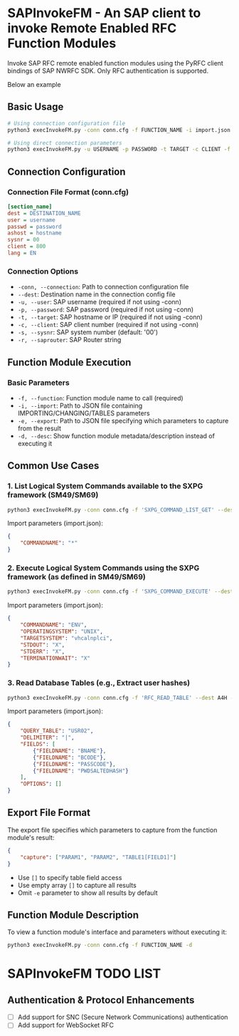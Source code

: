 # SAPInvokeFM - An SAP client to invoke Remote Enabled RFC Function Modules

Invoke SAP RFC remote enabled function modules using the PyRFC client bindings of SAP NWRFC SDK. 
Only RFC authentication is supported. 

Below an example 
## Basic Usage

```bash
# Using connection configuration file
python3 execInvokeFM.py -conn conn.cfg -f FUNCTION_NAME -i import.json -e export.json

# Using direct connection parameters
python3 execInvokeFM.py -u USERNAME -p PASSWORD -t TARGET -c CLIENT -f FUNCTION_NAME -i import.json -e export.json
```

## Connection Configuration

### Connection File Format (conn.cfg)
```ini
[section_name]
dest = DESTINATION_NAME
user = username
passwd = password
ashost = hostname
sysnr = 00
client = 800
lang = EN
```

### Connection Options
- `-conn, --connection`: Path to connection configuration file
- `--dest`: Destination name in the connection config file
- `-u, --user`: SAP username (required if not using -conn)
- `-p, --password`: SAP password (required if not using -conn)
- `-t, --target`: SAP hostname or IP (required if not using -conn)
- `-c, --client`: SAP client number (required if not using -conn)
- `-s, --sysnr`: SAP system number (default: '00')
- `-r, --saprouter`: SAP Router string

## Function Module Execution

### Basic Parameters
- `-f, --function`: Function module name to call (required)
- `-i, --import`: Path to JSON file containing IMPORTING/CHANGING/TABLES parameters
- `-e, --export`: Path to JSON file specifying which parameters to capture from the result
- `-d, --desc`: Show function module metadata/description instead of executing it

## Common Use Cases

### 1. List Logical System Commands available to the SXPG framework (SM49/SM69)
```bash
python3 execInvokeFM.py -conn conn.cfg -f 'SXPG_COMMAND_LIST_GET' --dest NPL -i import.json -e export.json
```

Import parameters (import.json):
```json
{
    "COMMANDNAME": "*"
}
```

### 2. Execute Logical System Commands using the SXPG framework (as defined in SM49/SM69)
```bash
python3 execInvokeFM.py -conn conn.cfg -f 'SXPG_COMMAND_EXECUTE' --dest NPL -i import.json -e export.json
```

Import parameters (import.json):
```json
{
    "COMMANDNAME": "ENV",
    "OPERATINGSYSTEM": "UNIX",
    "TARGETSYSTEM": "vhcalnplci",
    "STDOUT": "X",
    "STDERR": "X",
    "TERMINATIONWAIT": "X"
}
```

### 3. Read Database Tables (e.g., Extract user hashes)
```bash
python3 execInvokeFM.py -conn conn.cfg -f 'RFC_READ_TABLE' --dest A4H -i import.json -e export.json
```

Import parameters (import.json):
```json
{
    "QUERY_TABLE": "USR02",
    "DELIMITER": "|",
    "FIELDS": [
        {"FIELDNAME": "BNAME"},
        {"FIELDNAME": "BCODE"},
        {"FIELDNAME": "PASSCODE"},
        {"FIELDNAME": "PWDSALTEDHASH"}
    ],
    "OPTIONS": []
}
```

## Export File Format

The export file specifies which parameters to capture from the function module's result:

```json
{
    "capture": ["PARAM1", "PARAM2", "TABLE1[FIELD1]"]
}
```

- Use `[]` to specify table field access
- Use empty array `[]` to capture all results
- Omit `-e` parameter to show all results by default

## Function Module Description

To view a function module's interface and parameters without executing it:

```bash
python3 execInvokeFM.py -conn conn.cfg -f FUNCTION_NAME -d
```

# SAPInvokeFM TODO LIST 
## Authentication & Protocol Enhancements
- [ ] Add support for SNC (Secure Network Communications) authentication
- [ ] Add support for WebSocket RFC

